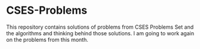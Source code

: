 # CSES-Problems
This repository contains solutions of problems from CSES Problems Set and the algorithms and thinking behind those solutions.
I am going to work again on the problems from this month.
